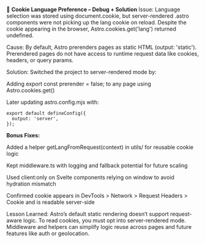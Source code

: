 🧩 **Cookie Language Preference – Debug + Solution**
Issue:
Language selection was stored using document.cookie, but server-rendered .astro components were not picking up the lang cookie on reload. Despite the cookie appearing in the browser, Astro.cookies.get('lang') returned undefined.

Cause:
By default, Astro prerenders pages as static HTML (output: 'static'). Prerendered pages do not have access to runtime request data like cookies, headers, or query params.

Solution:
Switched the project to server-rendered mode by:

Adding export const prerender = false; to any page using Astro.cookies.get()

Later updating astro.config.mjs with:

```
export default defineConfig({
  output: 'server',
});
```

**Bonus Fixes:**

Added a helper getLangFromRequest(context) in utils/ for reusable cookie logic

Kept middleware.ts with logging and fallback potential for future scaling

Used client:only on Svelte components relying on window to avoid hydration mismatch

Confirmed cookie appears in DevTools > Network > Request Headers > Cookie and is readable server-side

Lesson Learned:
Astro’s default static rendering doesn’t support request-aware logic. To read cookies, you must opt into server-rendered mode. Middleware and helpers can simplify logic reuse across pages and future features like auth or geolocation.
